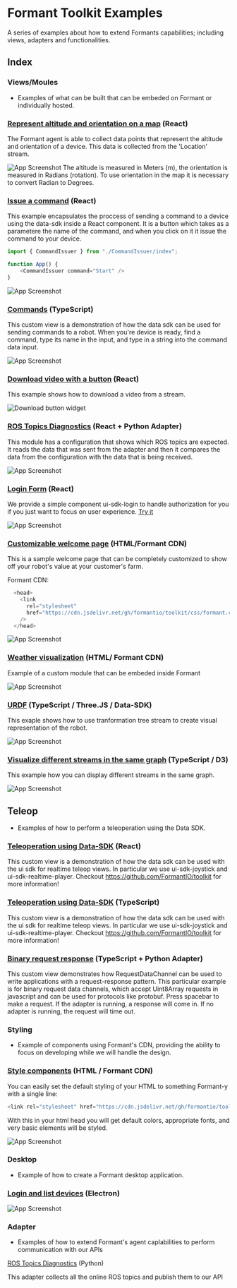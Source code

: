 
# Formant Toolkit Examples

A series of examples about how to extend Formants capabilities; including views, adapters and functionalities.

## Index

### Views/Moules

- Examples of what can be built that can be embeded on Formant or individually hosted.

### [Represent altitude and orientation on a map](https://github.com/FormantIO/toolkit/tree/master/examples/altitude-on-map) (React)

The Formant agent is able to collect data points that represent the altitude and orientation of a device. This data is collected from the 'Location' stream.

![App Screenshot](https://github.com/FormantIO/toolkit/blob/master/examples/altitude-on-map/images/orientation.png)
The altitude is measured in Meters (m), the orientation is measured in Radians (rotation). To use orientation in the map it is necessary to convert Radian to Degrees.

### [Issue a command](https://github.com/FormantIO/toolkit/tree/master/examples/command-issuer) (React)

This example encapsulates the proccess of sending a command to a device using the data-sdk inside a React component. It is a button which takes as a parametere the name of the command, and when you click on it it issue the command to your device.
 

```javascript
import { CommandIssuer } from "./CommandIssuer/index";

function App() {
    <CommandIssuer command="Start" />
}
```

![App Screenshot](https://github.com/FormantIO/toolkit/blob/master/examples/command-issuer/images/command-issuer.png)



### [Commands](https://github.com/FormantIO/toolkit/tree/master/examples/commands) (TypeScript)

This custom view is a demonstration of how the data sdk can be used for sending commands to a robot. When you're device is ready, find a command, type its name in the input, and type in a string into the command data input.

![App Screenshot](https://github.com/FormantIO/toolkit/blob/master/examples/commands/images/commands.png)



### [Download video with a button](https://github.com/FormantIO/toolkit/tree/master/examples/commands) (React)

This example shows how to download a video from a stream.

![Download button widget](https://github.com/FormantIO/toolkit/blob/master/examples/download-video-stream/images/video.gif)


### [ROS Topics Diagnostics](https://github.com/FormantIO/toolkit/tree/master/examples/ros-diagnostics) (React + Python Adapter)

This module has a configuration that shows which ROS topics are expected. It reads the data that was sent from the adapter and then it compares the data from the configuration with the data that is being received.

![App Screenshot](https://github.com/FormantIO/toolkit/blob/master/examples/ros-diagnostics/images/table.png)


### [Login Form](https://github.com/FormantIO/toolkit/tree/master/examples/vr) (React)

We provide a simple component ui-sdk-login to handle authorization for you if you just want to focus on user experience.
[Try it](https://formantio.github.io/toolkit/examples/simple-login/dist/index.html)


![App Screenshot](https://user-images.githubusercontent.com/66638393/134783659-5491c1d2-ea63-4b85-b3ea-22c3de4c5df8.png)


### [Customizable welcome page](https://github.com/FormantIO/toolkit/tree/master/examples/simple-welcome) (HTML/Formant CDN)
This is a sample welcome page that can be completely customized to show off your robot's value at your customer's farm.

Formant CDN:
```javascript
  <head>
    <link
      rel="stylesheet"
      href="https://cdn.jsdelivr.net/gh/formantio/toolkit/css/formant.css"
    />
  </head>
```

![App Screenshot](https://github.com/FormantIO/toolkit/blob/master/examples/simple-welcome/images/farm.png)

### [Weather visualization](https://github.com/FormantIO/toolkit/tree/master/examples/simple-weather-visualization) (HTML/ Formant CDN)

Example of a custom module that can be embeded inside Formant

![App Screenshot](https://github.com/FormantIO/toolkit/blob/master/examples/simple-weather-visualization/images/weather.png)


### [URDF](https://github.com/FormantIO/toolkit/tree/master/examples/simple-urdf) (TypeScript / Three.JS / Data-SDK)



This exaple shows how to use tranformation tree stream to create visual representation of the robot. 

![App Screenshot](https://github.com/FormantIO/toolkit/blob/master/examples/simple-urdf/images/urdf.png)


### [Visualize different streams in the same graph](https://github.com/FormantIO/toolkit/tree/master/examples/scatter-plot) (TypeScript / D3)

This example how you can display different streams in the same graph. 

![App Screenshot](https://github.com/FormantIO/toolkit/blob/master/examples/scatter-plot/images/Screen%20Shot%202022-04-20%20at%202.06.20%20PM.png)


## Teleop

- Examples of how to perform a teleoperation using the Data SDK.

### [Teleoperation using Data-SDK](https://github.com/FormantIO/toolkit/tree/master/examples/teleop-cra) (React)

This custom view is a demonstration of how the data sdk can be used with the ui sdk for realtime teleop views. In particular we use ui-sdk-joystick and ui-sdk-realtime-player. Checkout https://github.com/FormantIO/toolkit for more information! 

### [Teleoperation using Data-SDK](https://github.com/FormantIO/toolkit/tree/master/examples/teleop) (TypeScript)
This custom view is a demonstration of how the data sdk can be used with the ui sdk for realtime teleop views. In particular we use ui-sdk-joystick and ui-sdk-realtime-player. Checkout https://github.com/FormantIO/toolkit for more information! 

### [Binary request response](https://github.com/FormantIO/toolkit/tree/master/examples/binary-request-response) (TypeScript + Python Adapter)
This custom view demonstrates how RequestDataChannel can be used to write applications with a request-response pattern. This particular example is for binary request data channels, which accept Uint8Array requests in javascript and can be used for protocols like protobuf. Press spacebar to make a request. If the adapter is running, a response will come in. If no adapter is running, the request will time out.
### Styling

- Example of components using Formant's CDN, providing the ability to focus on developing while we will handle the design.

### [Style components](https://github.com/FormantIO/toolkit/tree/master/examples/simple-style) (HTML / Formant CDN)
You can easily set the default styling of your HTML to something Formant-y with a single line:
```javascript
<link rel="stylesheet" href="https://cdn.jsdelivr.net/gh/formantio/toolkit/css/formant.css" />
```
With this in your html head you will get default colors, appropriate fonts, and very basic elements will be styled.

![App Screenshot](https://github.com/FormantIO/toolkit/blob/master/examples/simple-style/images/style.png)


### Desktop

- Example of how to create a Formant desktop application.

### [Login and list devices](https://github.com/FormantIO/toolkit/tree/master/examples/simple-electron) (Electron)

![App Screenshot](https://github.com/FormantIO/toolkit/blob/master/images/preview_electron.png)


### Adapter

- Examples of how to extend Formant's agent caplabilities to perform communication with our APIs

[ROS Topics Diagnostics](https://github.com/FormantIO/toolkit/tree/master/examples/ros-diagnostics) (Python)

This adapter collects all the online ROS topics and publish them to our API